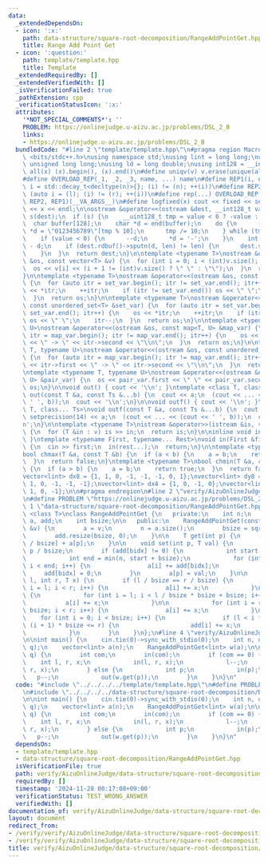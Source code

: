 ```yaml
---
data:
  _extendedDependsOn:
  - icon: ':x:'
    path: data-structure/square-root-decomposition/RangeAddPointGet.hpp
    title: Range Add Point Get
  - icon: ':question:'
    path: template/template.hpp
    title: Template
  _extendedRequiredBy: []
  _extendedVerifiedWith: []
  _isVerificationFailed: true
  _pathExtension: cpp
  _verificationStatusIcon: ':x:'
  attributes:
    '*NOT_SPECIAL_COMMENTS*': ''
    PROBLEM: https://onlinejudge.u-aizu.ac.jp/problems/DSL_2_B
    links:
    - https://onlinejudge.u-aizu.ac.jp/problems/DSL_2_B
  bundledCode: "#line 2 \"template/template.hpp\"\n#pragma region Macros\n#include\
    \ <bits/stdc++.h>\nusing namespace std;\nusing lint = long long;\nusing ull =\
    \ unsigned long long;\nusing ld = long double;\nusing int128 = __int128_t;\n#define\
    \ all(x) (x).begin(), (x).end()\n#define uniqv(v) v.erase(unique(all(v)), v.end())\n\
    #define OVERLOAD_REP(_1, _2, _3, name, ...) name\n#define REP1(i, n) for (auto\
    \ i = std::decay_t<decltype(n)>{}; (i) != (n); ++(i))\n#define REP2(i, l, r) for\
    \ (auto i = (l); (i) != (r); ++(i))\n#define rep(...) OVERLOAD_REP(__VA_ARGS__,\
    \ REP2, REP1)(__VA_ARGS__)\n#define logfixed(x) cout << fixed << setprecision(10)\
    \ << x << endl;\n\nostream &operator<<(ostream &dest, __int128_t value) {\n  ostream::sentry\
    \ s(dest);\n  if (s) {\n    __uint128_t tmp = value < 0 ? -value : value;\n  \
    \  char buffer[128];\n    char *d = end(buffer);\n    do {\n      --d;\n     \
    \ *d = \"0123456789\"[tmp % 10];\n      tmp /= 10;\n    } while (tmp != 0);\n\
    \    if (value < 0) {\n      --d;\n      *d = '-';\n    }\n    int len = end(buffer)\
    \ - d;\n    if (dest.rdbuf()->sputn(d, len) != len) {\n      dest.setstate(ios_base::badbit);\n\
    \    }\n  }\n  return dest;\n}\n\ntemplate <typename T>\nostream &operator<<(ostream\
    \ &os, const vector<T> &v) {\n  for (int i = 0; i < (int)v.size(); i++) {\n  \
    \  os << v[i] << (i + 1 != (int)v.size() ? \" \" : \"\");\n  }\n  return os;\n\
    }\n\ntemplate <typename T>\nostream &operator<<(ostream &os, const set<T> &set_var)\
    \ {\n  for (auto itr = set_var.begin(); itr != set_var.end(); itr++) {\n    os\
    \ << *itr;\n    ++itr;\n    if (itr != set_var.end()) os << \" \";\n    itr--;\n\
    \  }\n  return os;\n}\n\ntemplate <typename T>\nostream &operator<<(ostream &os,\
    \ const unordered_set<T> &set_var) {\n  for (auto itr = set_var.begin(); itr !=\
    \ set_var.end(); itr++) {\n    os << *itr;\n    ++itr;\n    if (itr != set_var.end())\
    \ os << \" \";\n    itr--;\n  }\n  return os;\n}\n\ntemplate <typename T, typename\
    \ U>\nostream &operator<<(ostream &os, const map<T, U> &map_var) {\n  for (auto\
    \ itr = map_var.begin(); itr != map_var.end(); itr++) {\n    os << itr->first\
    \ << \" -> \" << itr->second << \"\\n\";\n  }\n  return os;\n}\n\ntemplate <typename\
    \ T, typename U>\nostream &operator<<(ostream &os, const unordered_map<T, U> &map_var)\
    \ {\n  for (auto itr = map_var.begin(); itr != map_var.end(); itr++) {\n    os\
    \ << itr->first << \" -> \" << itr->second << \"\\n\";\n  }\n  return os;\n}\n\
    \ntemplate <typename T, typename U>\nostream &operator<<(ostream &os, const pair<T,\
    \ U> &pair_var) {\n  os << pair_var.first << \" \" << pair_var.second;\n  return\
    \ os;\n}\n\nvoid out() { cout << '\\n'; }\ntemplate <class T, class... Ts>\nvoid\
    \ out(const T &a, const Ts &...b) {\n  cout << a;\n  (cout << ... << (cout <<\
    \ ' ', b));\n  cout << '\\n';\n}\n\nvoid outf() { cout << '\\n'; }\ntemplate <class\
    \ T, class... Ts>\nvoid outf(const T &a, const Ts &...b) {\n  cout << fixed <<\
    \ setprecision(14) << a;\n  (cout << ... << (cout << ' ', b));\n  cout << '\\\
    n';\n}\n\ntemplate <typename T>\nistream &operator>>(istream &is, vector<T> &v)\
    \ {\n  for (T &in : v) is >> in;\n  return is;\n}\n\ninline void in(void) { return;\
    \ }\ntemplate <typename First, typename... Rest>\nvoid in(First &first, Rest &...rest)\
    \ {\n  cin >> first;\n  in(rest...);\n  return;\n}\n\ntemplate <typename T>\n\
    bool chmax(T &a, const T &b) {\n  if (a < b) {\n    a = b;\n    return true;\n\
    \  }\n  return false;\n}\ntemplate <typename T>\nbool chmin(T &a, const T &b)\
    \ {\n  if (a > b) {\n    a = b;\n    return true;\n  }\n  return false;\n}\n\n\
    vector<lint> dx8 = {1, 1, 0, -1, -1, -1, 0, 1};\nvector<lint> dy8 = {0, 1, 1,\
    \ 1, 0, -1, -1, -1};\nvector<lint> dx4 = {1, 0, -1, 0};\nvector<lint> dy4 = {0,\
    \ 1, 0, -1};\n\n#pragma endregion\n#line 2 \"verify/AizuOnlineJudge/data-structure/square-root-decomposition/RangeAddPointGet.test.cpp\"\
    \n#define PROBLEM \"https://onlinejudge.u-aizu.ac.jp/problems/DSL_2_B\"\n#line\
    \ 1 \"data-structure/square-root-decomposition/RangeAddPointGet.hpp\"\ntemplate\
    \ <class T>\nclass RangeAddPointGet {\n   private:\n    int n;\n    vector<T>\
    \ a, add;\n    int bsize;\n\n   public:\n    RangeAddPointGet(const vector<T>\
    \ &v) {\n        a = v;\n        n = a.size();\n        bsize = sqrt(n) + 1;\n\
    \        add.resize(bsize, 0);\n    }\n\n    T get(int p) {\n        return add[p\
    \ / bsize] + a[p];\n    }\n\n    void set(int p, T val) {\n        int bidx =\
    \ p / bsize;\n        if (add[bidx] != 0) {\n            int start = bidx * bsize;\n\
    \            int end = min(n, start + bsize);\n            for (int i = start;\
    \ i < end; i++) {\n                a[i] += add[bidx];\n            }\n       \
    \     add[bidx] = 0;\n        }\n        a[p] = val;\n    }\n\n    void range_add(int\
    \ l, int r, T x) {\n        if (l / bsize == r / bsize) {\n            for (int\
    \ i = l; i < r; i++) {\n                a[i] += x;\n            }\n        } else\
    \ {\n            for (int i = l; i < l / bsize * bsize + bsize; i++) {\n     \
    \           a[i] += x;\n            }\n\n            for (int i = r / bsize *\
    \ bsize; i < r; i++) {\n                a[i] += x;\n            }\n\n        \
    \    for (int i = 0; i < bsize; i++) {\n                if (l < i * bsize and\
    \ (i + 1) * bsize <= r) {\n                    add[i] += x;\n                }\n\
    \            }\n        }\n    }\n};\n#line 4 \"verify/AizuOnlineJudge/data-structure/square-root-decomposition/RangeAddPointGet.test.cpp\"\
    \n\nint main() {\n    cin.tie(0)->sync_with_stdio(0);\n    int n, q;\n    in(n,\
    \ q);\n    vector<lint> a(n);\n    RangeAddPointGet<lint> w(a);\n\n    rep(i,\
    \ q) {\n        int com;\n        in(com);\n        if (com == 0) {\n        \
    \    int l, r, x;\n            in(l, r, x);\n            l--;\n            w.range_add(l,\
    \ r, x);\n        } else {\n            int p;\n            in(p);\n         \
    \   p--;\n            out(w.get(p));\n        }\n    }\n}\n"
  code: "#include \"../../../../template/template.hpp\"\n#define PROBLEM \"https://onlinejudge.u-aizu.ac.jp/problems/DSL_2_B\"\
    \n#include \"../../../../data-structure/square-root-decomposition/RangeAddPointGet.hpp\"\
    \n\nint main() {\n    cin.tie(0)->sync_with_stdio(0);\n    int n, q;\n    in(n,\
    \ q);\n    vector<lint> a(n);\n    RangeAddPointGet<lint> w(a);\n\n    rep(i,\
    \ q) {\n        int com;\n        in(com);\n        if (com == 0) {\n        \
    \    int l, r, x;\n            in(l, r, x);\n            l--;\n            w.range_add(l,\
    \ r, x);\n        } else {\n            int p;\n            in(p);\n         \
    \   p--;\n            out(w.get(p));\n        }\n    }\n}\n"
  dependsOn:
  - template/template.hpp
  - data-structure/square-root-decomposition/RangeAddPointGet.hpp
  isVerificationFile: true
  path: verify/AizuOnlineJudge/data-structure/square-root-decomposition/RangeAddPointGet.test.cpp
  requiredBy: []
  timestamp: '2024-11-28 00:17:08+09:00'
  verificationStatus: TEST_WRONG_ANSWER
  verifiedWith: []
documentation_of: verify/AizuOnlineJudge/data-structure/square-root-decomposition/RangeAddPointGet.test.cpp
layout: document
redirect_from:
- /verify/verify/AizuOnlineJudge/data-structure/square-root-decomposition/RangeAddPointGet.test.cpp
- /verify/verify/AizuOnlineJudge/data-structure/square-root-decomposition/RangeAddPointGet.test.cpp.html
title: verify/AizuOnlineJudge/data-structure/square-root-decomposition/RangeAddPointGet.test.cpp
---
```

